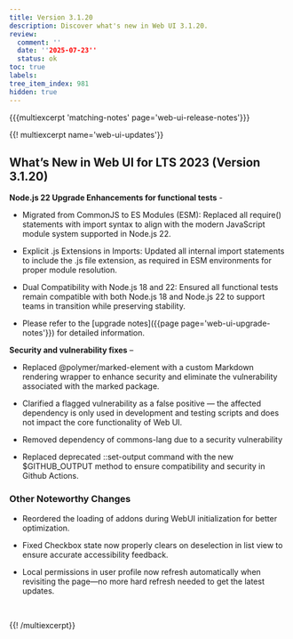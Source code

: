 ```yaml
---
title: Version 3.1.20
description: Discover what's new in Web UI 3.1.20.
review:
  comment: ''
  date: ''2025-07-23''
  status: ok
toc: true
labels:
tree_item_index: 981
hidden: true
---
```


{{{multiexcerpt 'matching-notes' page='web-ui-release-notes'}}}

{{! multiexcerpt name='web-ui-updates'}}

## What’s New in Web UI for LTS 2023 (Version 3.1.20)

**Node.js 22 Upgrade Enhancements for functional tests** - 

- Migrated from CommonJS to ES Modules (ESM): Replaced all require() statements with import syntax to align with the modern JavaScript module system supported in Node.js 22.

- Explicit .js Extensions in Imports: Updated all internal import statements to include the .js file extension, as required in ESM environments for proper module resolution.

- Dual Compatibility with Node.js 18 and 22: Ensured all functional tests remain compatible with both Node.js 18 and Node.js 22 to support teams in transition while preserving stability.

- Please refer to the [upgrade notes]({{page page='web-ui-upgrade-notes'}}) for detailed information.

**Security and vulnerability fixes** –

- Replaced @polymer/marked-element with a custom Markdown rendering wrapper to enhance security and eliminate the vulnerability associated with the marked package.

- Clarified a flagged vulnerability as a false positive — the affected dependency is only used in development and testing scripts and does not impact the core functionality of Web UI.

- Removed dependency of commons-lang due to a security vulnerability

- Replaced deprecated ::set-output command with the new $GITHUB_OUTPUT method to ensure compatibility and security in Github Actions.

### Other Noteworthy Changes

- Reordered the loading of addons during WebUI initialization for better optimization.

- Fixed Checkbox state now properly clears on deselection in list view to ensure accurate accessibility feedback.

- Local permissions in user profile now refresh automatically when revisiting the page—no more hard refresh needed to get the latest updates.
<br/>

{{! /multiexcerpt}}